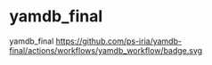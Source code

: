 # yamdb_final
yamdb_final
https://github.com/ps-iria/yamdb-final/actions/workflows/yamdb_workflow/badge.svg